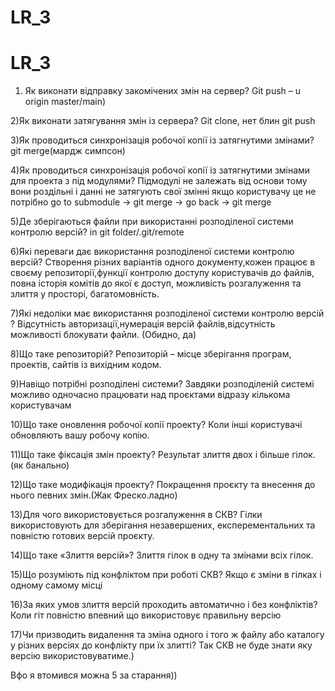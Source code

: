 # LR_3
# LR_3
1) Як виконати відправку закомічених змін на сервер?
Git push – u origin master/main)


2)Як виконати затягування змін із сервера?
Git  clone, нет блин git push


3)Як проводиться синхронізація робочої копії із затягнутими змінами?
git merge(мардж симпсон)


4)Як проводиться синхронізація робочої копії із затягнутими змінами для проекта з під модулями?
Підмодулі не залежать від основи тому вони роздільні і данні не затягують свої змінні якщо користувачу це не потрібно
go to submodule -> git merge -> go back -> git merge



5)Де зберігаються файли при використанні розподіленої системи контролю версій?
in git folder/.git/remote




6)Які переваги дає використання розподіленої системи контролю версій?
Створення різних варіантів одного документу,кожен працює в своєму репозиторії,функції контролю доступу користувачів до файлів, повна історія комітів до якої є доступ, можливість розгалуження та злиття у просторі, багатомовність.




7)Які недоліки має використання розподіленої системи контролю версій ?
Відсутність авторизації,нумерація версій файлів,відсутність можливості блокувати файли. (Обидно, да)




8)Що таке репозиторій?
Репозиторій – місце зберігання програм, проектів, сайтів із вихідним кодом.




9)Навіщо потрібні розподілені системи?
Завдяки розподіленій системі можливо одночасно працювати над проєктами відразу кількома користувачам



10)Що таке оновлення робочої копії проекту?
Коли інші користувачі обновляють вашу робочу копію.




11)Що таке фіксація змін проекту?
Pезультат злиття двох і більше гілок.(як банально)



12)Що таке модифікація проекту?
Покращення проєкту та внесення до нього певних змін.(Жак Фреско.ладно)



13)Для чого використовується розгалуження в СКВ?
Гілки використовують для зберігання незавершених, експерементальних та повністю готових версій проєкту.



14)Що таке «Злиття версій»?
Злиття гілок в одну та змінами всіх гілок.



15)Що розуміють під конфліктом при роботі СКВ?
Якщо є зміни в гілках і одному самому місці



16)За яких умов злиття версій проходить автоматично і без конфліктів?
Коли гіт повністю впевний що використовує правильну версію



17)Чи призводить видалення та зміна одного і того ж файлу або каталогу у різних версіях до конфлікту при їх злитті?
Так СКВ не буде знати яку версію використовуватиме.)




Вфо я втомився можна 5 за старання))

